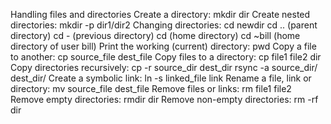 Handling files and directories
Create a directory:
mkdir dir
Create nested directories:
mkdir -p dir1/dir2
Changing directories:
cd newdir
cd .. (parent directory)
cd - (previous directory)
cd (home directory)
cd ~bill (home directory of user bill)
Print the working (current) directory:
pwd
Copy a file to another:
cp source_file dest_file
Copy files to a directory:
cp file1 file2 dir
Copy directories recursively:
cp -r source_dir dest_dir
rsync -a source_dir/ dest_dir/
Create a symbolic link:
ln -s linked_file link
Rename a file, link or directory:
mv source_file dest_file
Remove files or links:
rm file1 file2
Remove empty directories:
rmdir dir
Remove non-empty directories:
rm -rf dir
